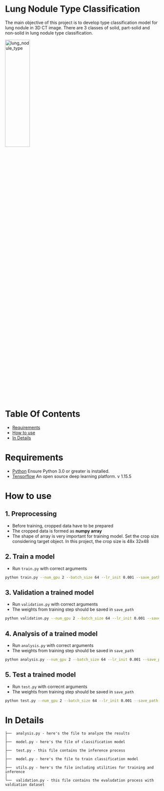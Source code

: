 # Lung Nodule Type Classification
The main objective of this project is to develop type classification model for lung nodule in 3D CT image.
There are 3 classes of solid, part-solid and non-solid in lung nodule type classification.

<img src="./assets/img/type_classification.jpg" width="40%" height="30%" title="Lung Nodule Type" alt="lung_nodule_type"></img>

# Table Of Contents
-  [Requirements](#Requirements)
-  [How to use](#how-to-use)
-  [In Details](#in-details)

# Requirements
- [Python](https://www.python.org/) Ensure Python 3.0 or greater is installed.
- [Tensorflow](https://www.tensorflow.org) An open source deep learning platform. v 1.15.5

# How to use
## **1. Preprocessing**
- Before training, cropped data have to be prepared
- The cropped data is formed as **numpy array**
- The shape of array is very important for training model. Set the crop size considering target object. In this project, the crop size is 48x 32x48

## **2. Train a model**
- Run `train.py` with correct arguments
```bash
python train.py --num_gpu 2 --batch_size 64 --lr_init 0.001 --save_path ./weights --data_path ./data --CUDA_VISIBLE_DEVICES 0,1
```

## **3. Validation a trained model**
- Run `validation.py` with correct arguments
- The weights from training step should be saved in `save_path`
```bash
python validation.py --num_gpu 2 --batch_size 64 --lr_init 0.001 --save_path ./weights --data_path ./data --CUDA_VISIBLE_DEVICES 0,1
```

## **4. Analysis of a trained model**
- Run `analysis.py` with correct arguments
- The weights from training step should be saved in `save_path`
```bash
python analysis.py --num_gpu 2 --batch_size 64 --lr_init 0.001 --save_path ./weights --data_path ./data --CUDA_VISIBLE_DEVICES 0,1
```

## **5. Test a trained model**
- Run `test.py` with correcnt arguments
- The weights from training step should be saved in `save_path`
```bash
python test.py --num_gpu 2 --batch_size 64 --lr_init 0.001 --save_path ./weights --data_path ./data --CUDA_VISIBLE_DEVICES 0,1
```

# In Details
```
├──  analysis.py - here's the file to analyze the results
│
├──  model.py - here's the file of classification model
│
├──  test.py - this file contains the inference process
│
├──  model.py - here's the file to train classification model
│
├──  utils.py - here's the file including utilities for training and inference
│
└──  validation.py - this file contains the evaludation process with        valdiation dataset
```



